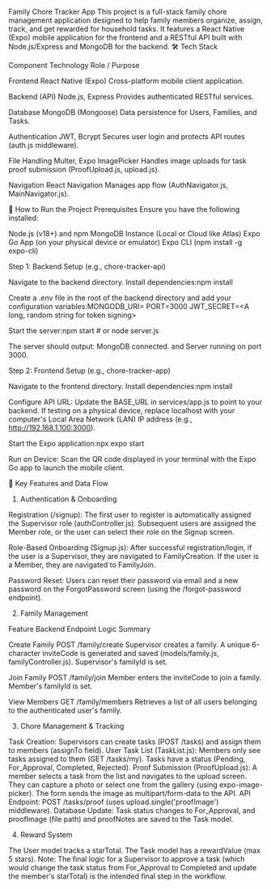 Family Chore Tracker App
This project is a full-stack family chore management application designed to help family members organize, assign, track, and get rewarded for household tasks. It features a React Native (Expo) mobile application for the frontend and a RESTful API built with Node.js/Express and MongoDB for the backend.
🛠️ Tech Stack




Component
Technology
Role / Purpose



Frontend
React Native (Expo)
Cross-platform mobile client application.


Backend (API)
Node.js, Express
Provides authenticated RESTful services.


Database
MongoDB (Mongoose)
Data persistence for Users, Families, and Tasks.


Authentication
JWT, Bcrypt
Secures user login and protects API routes (auth.js middleware).


File Handling
Multer, Expo ImagePicker
Handles image uploads for task proof submission (ProofUpload.js, upload.js).


Navigation
React Navigation
Manages app flow (AuthNavigator.js, MainNavigator.js).


🚀 How to Run the Project
Prerequisites
Ensure you have the following installed:

Node.js (v18+) and npm
MongoDB Instance (Local or Cloud like Atlas)
Expo Go App (on your physical device or emulator)
Expo CLI (npm install -g expo-cli)

Step 1: Backend Setup (e.g., chore-tracker-api)

Navigate to the backend directory.
Install dependencies:npm install


Create a .env file in the root of the backend directory and add your configuration variables:MONGODB_URI=<Your MongoDB Connection String>
PORT=3000
JWT_SECRET=<A long, random string for token signing>


Start the server:npm start  # or node server.js

The server should output: MongoDB connected. and Server running on port 3000.

Step 2: Frontend Setup (e.g., chore-tracker-app)

Navigate to the frontend directory.
Install dependencies:npm install


Configure API URL: Update the BASE_URL in services/app.js to point to your backend.
If testing on a physical device, replace localhost with your computer's Local Area Network (LAN) IP address (e.g., http://192.168.1.100:3000).


Start the Expo application:npx expo start


Run on Device: Scan the QR code displayed in your terminal with the Expo Go app to launch the mobile client.

🔑 Key Features and Data Flow
1. Authentication & Onboarding

Registration (/signup):
The first user to register is automatically assigned the Supervisor role (authController.js).
Subsequent users are assigned the Member role, or the user can select their role on the Signup screen.


Role-Based Onboarding (Signup.js):
After successful registration/login, if the user is a Supervisor, they are navigated to FamilyCreation.
If the user is a Member, they are navigated to FamilyJoin.


Password Reset: Users can reset their password via email and a new password on the ForgotPassword screen (using the /forgot-password endpoint).

2. Family Management



Feature
Backend Endpoint
Logic Summary



Create Family
POST /family/create
Supervisor creates a family. A unique 6-character inviteCode is generated and saved (models/family.js, familyController.js). Supervisor's familyId is set.


Join Family
POST /family/join
Member enters the inviteCode to join a family. Member's familyId is set.


View Members
GET /family/members
Retrieves a list of all users belonging to the authenticated user's family.


3. Chore Management & Tracking

Task Creation: Supervisors can create tasks (POST /tasks) and assign them to members (assignTo field).
User Task List (TaskList.js): Members only see tasks assigned to them (GET /tasks/my). Tasks have a status (Pending, For_Approval, Completed, Rejected).
Proof Submission (ProofUpload.js):
A member selects a task from the list and navigates to the upload screen.
They can capture a photo or select one from the gallery (using expo-image-picker).
The form sends the image as multipart/form-data to the API.
API Endpoint: POST /tasks/proof (uses upload.single('proofImage') middleware).
Database Update: Task status changes to For_Approval, and proofImage (file path) and proofNotes are saved to the Task model.



4. Reward System

The User model tracks a starTotal.
The Task model has a rewardValue (max 5 stars).
Note: The final logic for a Supervisor to approve a task (which would change the task status from For_Approval to Completed and update the member's starTotal) is the intended final step in the workflow.